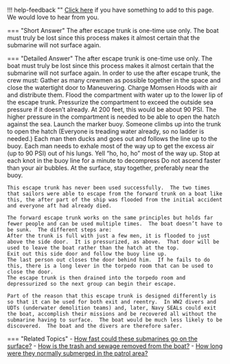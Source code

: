 !!! help-feedback ""
    [Click here](https://other.example.com/feedback) if you have something to add to this page. We would love to hear from you.

=== "Short Answer"
    The after escape trunk is one-time use only. The boat must truly be lost since this process makes it almost certain that the submarine will not surface again.

=== "Detailed Answer"
    The after escape trunk is one-time use only.  The boat must truly be lost since this process makes it almost certain that the submarine will not surface again.  In order to use the after escape trunk, the crew must:
    Gather as many crewmen as possible together in the space and close the watertight door to Maneuvering.
    Charge Momsen Hoods with air and distribute them.
    Flood the compartment with water up to the lower lip of the escape trunk.
    Pressurize the compartment to exceed the outside sea pressure if it doesn’t already.  At 200 feet, this would be about 90 PSI.  The higher pressure in the compartment is needed to be able to open the hatch against the sea.
    Launch the marker buoy.
    Someone climbs up into the trunk to open the hatch (Everyone is treading water already, so no ladder is needed.)
    Each man then ducks and goes out and follows the line up to the buoy.
    Each man needs to exhale most of the way up to get the excess air (up to 90 PSI) out of his lungs.  Yell “ho, ho, ho” most of the way up.
    Stop at each knot in the buoy line for a minute to decompress
    Do not ascend faster than your air bubbles.
    At the surface, stay together, preferably near the buoy.
    
    This escape trunk has never been used successfully.  The two times that sailors were able to escape from the forward trunk on a boat like this, the after part of the ship was flooded from the initial accident and everyone aft had already died.
    
    The forward escape trunk works on the same principles but holds far fewer people and can be used multiple times.  The boat doesn’t have to be sunk.  The different steps are:
    After the trunk is full with just a few men, it is flooded to just above the side door.  It is pressurized, as above.  That door will be used to leave the boat rather than the hatch at the top.
    Exit out this side door and follow the buoy line up.
    The last person out closes the door behind him.  If he fails to do this, there is a long lever in the torpedo room that can be used to close the door.
    The escape trunk is then drained into the torpedo room and depressurized so the next group can begin their escape.
    
    Part of the reason that this escape trunk is designed differently is so that it can be used for both exit and reentry.  In WW2 divers and UDTs (underwater demolition teams) and, later, Navy SEALs could exit the boat, accomplish their missions and be recovered all without the submarine having to surface.  The boat would be much less likely to be discovered.  The boat and the divers are therefore safer.

=== "Related Topics"
    - [How fast could these submarines go on the surface?](./how-fast-could-these-submarines-go-on-the-surface.md)
    - [How is the trash and sewage removed from the boat?](./how-is-the-trash-and-sewage-removed-from-the-boat.md)
    - [How long were they normally submerged in the patrol area?](./how-long-were-they-normally-submerged-in-the-patrol-area.md)
